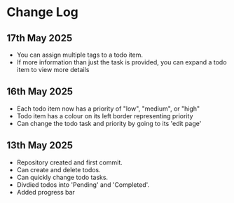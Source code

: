 # Change Log

## 17th May 2025

- You can assign multiple tags to a todo item.
- If more information than just the task is provided, you can expand a todo item to view more details

## 16th May 2025

- Each todo item now has a priority of "low", "medium", or "high"
- Todo item has a colour on its left border representing priority
- Can change the todo task and priority by going to its 'edit page'

## 13th May 2025

- Repository created and first commit.
- Can create and delete todos.
- Can quickly change todo tasks.
- Divdied todos into 'Pending' and 'Completed'.
- Added progress bar
